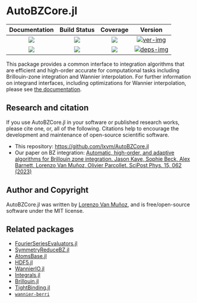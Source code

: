 # AutoBZCore.jl

| Documentation | Build Status | Coverage | Version |
| :-: | :-: | :-: | :-: |
| [![][docs-stable-img]][docs-stable-url] | [![][action-img]][action-url] | [![][codecov-img]][codecov-url] | [![ver-img]][ver-url] |
| [![][docs-dev-img]][docs-dev-url] | [![][pkgeval-img]][pkgeval-url] | [![][aqua-img]][aqua-url] | [![deps-img]][deps-url] |

This package provides a common interface to integration algorithms that are
efficient and high-order accurate for computational tasks including
Brillouin-zone integration and Wannier interpolation. For further information on
integrand interfaces, including optimizations for Wannier interpolation, please see [the
documentation](https://lxvm.github.io/AutoBZCore.jl/dev/).

## Research and citation

If you use AutoBZCore.jl in your software or published research works, please
cite one, or, all of the following. Citations help to encourage the development
and maintenance of open-source scientific software.
- This repository: https://github.com/lxvm/AutoBZCore.jl
- Our paper on BZ integration: [Automatic, high-order, and adaptive algorithms
  for Brillouin zone integration. Jason Kaye, Sophie Beck, Alex Barnett, Lorenzo
  Van Muñoz, Olivier Parcollet. SciPost Phys. 15, 062
  (2023)](https://scipost.org/SciPostPhys.15.2.062)


## Author and Copyright

AutoBZCore.jl was written by [Lorenzo Van Muñoz](https://web.mit.edu/lxvm/www/),
and is free/open-source software under the MIT license.


## Related packages
- [FourierSeriesEvaluators.jl](https://github.com/lxvm/FourierSeriesEvaluators.jl)
- [SymmetryReduceBZ.jl](https://github.com/jerjorg/SymmetryReduceBZ.jl)
- [AtomsBase.jl](https://github.com/qiaojunfeng/WannierIO.jl)
- [HDF5.jl](https://github.com/JuliaIO/HDF5.jl)
- [WannierIO.jl](https://github.com/qiaojunfeng/WannierIO.jl)
- [Integrals.jl](https://github.com/SciML/Integrals.jl)
- [Brillouin.jl](https://github.com/thchr/Brillouin.jl)
- [TightBinding.jl](https://github.com/cometscome/TightBinding.jl)
- [`wannier-berri`](https://github.com/wannier-berri/wannier-berri)

<!-- badges -->

[docs-stable-img]: https://img.shields.io/badge/docs-stable-blue.svg
[docs-stable-url]: https://lxvm.github.io/AutoBZCore.jl/stable/

[docs-dev-img]: https://img.shields.io/badge/docs-dev-blue.svg
[docs-dev-url]: https://lxvm.github.io/AutoBZCore.jl/dev/

[action-img]: https://github.com/lxvm/AutoBZCore.jl/actions/workflows/CI.yml/badge.svg?branch=main
[action-url]: https://github.com/lxvm/AutoBZCore.jl/actions/?query=workflow:CI

[pkgeval-img]: https://juliahub.com/docs/General/AutoBZCore/stable/pkgeval.svg
[pkgeval-url]: https://juliahub.com/ui/Packages/General/AutoBZCore

[codecov-img]: https://codecov.io/github/lxvm/AutoBZCore.jl/branch/main/graph/badge.svg
[codecov-url]: https://app.codecov.io/github/lxvm/AutoBZCore.jl

[aqua-img]: https://raw.githubusercontent.com/JuliaTesting/Aqua.jl/master/badge.svg
[aqua-url]: https://github.com/JuliaTesting/Aqua.jl

[ver-img]: https://juliahub.com/docs/AutoBZCore/version.svg
[ver-url]: https://juliahub.com/ui/Packages/AutoBZCore/UDEDl

[deps-img]: https://juliahub.com/docs/General/AutoBZCore/stable/deps.svg
[deps-url]: https://juliahub.com/ui/Packages/General/AutoBZCore?t=2
